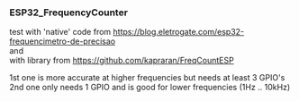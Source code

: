 ### ESP32_FrequencyCounter

test with 'native' code from https://blog.eletrogate.com/esp32-frequencimetro-de-precisao
<br>and<br>
with library from https://github.com/kapraran/FreqCountESP

1st one is more accurate at higher frequencies but needs at least 3 GPIO's<br>
2nd one only needs 1 GPIO and is good for lower frequencies (1Hz .. 10kHz)
